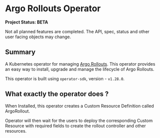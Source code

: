 # Argo Rollouts Operator

**Project Status: BETA**

Not all planned features are completed. The API, spec, status and other user facing objects may change.

## Summary

A Kubernetes operator for managing [Argo Rollouts](https://github.com/argoproj/argo-rollouts/). This operator provides an easy way to install, upgrade and manage the lifecycle of Argo Rollouts.

This operator is built using `operator-sdk`, version - `v1.28.0`.

## What exactly the operator does ?

When Installed, this operator creates a Custom Resource Definition called ArgoRollout. 

Operator will then wait for the users to deploy the corresponding Custom Resource with required fields to create the rollout controller and other resources.






